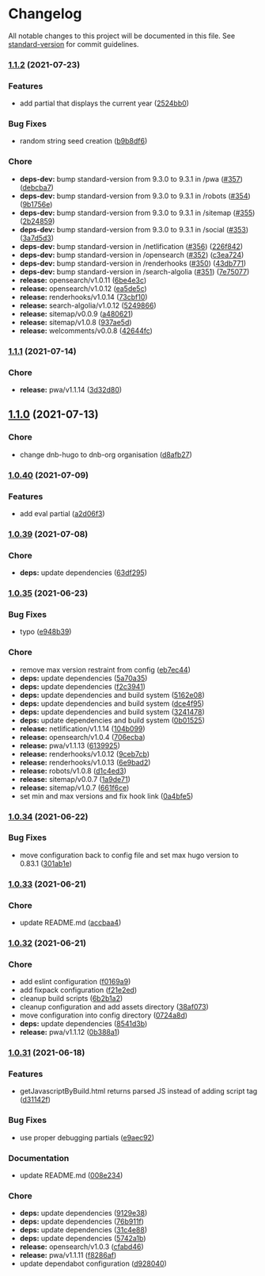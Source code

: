 # Changelog

All notable changes to this project will be documented in this file. See [standard-version](https://github.com/conventional-changelog/standard-version) for commit guidelines.

### [1.1.2](https://github.com/dnb-org/components/compare/functions/v1.1.1...functions/v1.1.2) (2021-07-23)


### Features

* add partial that displays the current year ([2524bb0](https://github.com/dnb-org/components/commit/2524bb07940d6f05cf1d1a022d61aa597eaeb112))


### Bug Fixes

* random string seed creation ([b9b8df6](https://github.com/dnb-org/components/commit/b9b8df650ac9c8961b58f2f4eca0c9e8efb54d90))


### Chore

* **deps-dev:** bump standard-version from 9.3.0 to 9.3.1 in /pwa ([#357](https://github.com/dnb-org/components/issues/357)) ([debcba7](https://github.com/dnb-org/components/commit/debcba72b8decf89aa4cbf590a67e9f31e634c7b))
* **deps-dev:** bump standard-version from 9.3.0 to 9.3.1 in /robots ([#354](https://github.com/dnb-org/components/issues/354)) ([9b1756e](https://github.com/dnb-org/components/commit/9b1756e4bb8e8430c7401c4678374d40bffec47f))
* **deps-dev:** bump standard-version from 9.3.0 to 9.3.1 in /sitemap ([#355](https://github.com/dnb-org/components/issues/355)) ([2b24859](https://github.com/dnb-org/components/commit/2b248594e14e72614f2d9dc8a504a1005f5a9c87))
* **deps-dev:** bump standard-version from 9.3.0 to 9.3.1 in /social ([#353](https://github.com/dnb-org/components/issues/353)) ([3a7d5d3](https://github.com/dnb-org/components/commit/3a7d5d3e293afd4227978989173efdb31c94b877))
* **deps-dev:** bump standard-version in /netlification ([#356](https://github.com/dnb-org/components/issues/356)) ([226f842](https://github.com/dnb-org/components/commit/226f842210065a93084f8fce0fa302025e7563e8))
* **deps-dev:** bump standard-version in /opensearch ([#352](https://github.com/dnb-org/components/issues/352)) ([c3ea724](https://github.com/dnb-org/components/commit/c3ea72462fe7440e5754a648578adb5256664cef))
* **deps-dev:** bump standard-version in /renderhooks ([#350](https://github.com/dnb-org/components/issues/350)) ([43db771](https://github.com/dnb-org/components/commit/43db771fe62d518351df4a4791b5fd12d4758a1d))
* **deps-dev:** bump standard-version in /search-algolia ([#351](https://github.com/dnb-org/components/issues/351)) ([7e75077](https://github.com/dnb-org/components/commit/7e750771d07c8de29b00451bc71fe988046236de))
* **release:** opensearch/v1.0.11 ([6be4e3c](https://github.com/dnb-org/components/commit/6be4e3c296951a64ac13ad40d6247e6dfd5f5535))
* **release:** opensearch/v1.0.12 ([ea5de5c](https://github.com/dnb-org/components/commit/ea5de5cb882160cf425056c4ca1ae51c1acf7c61))
* **release:** renderhooks/v1.0.14 ([73cbf10](https://github.com/dnb-org/components/commit/73cbf10dacf749c9a8fd3c9f4ce2e5eb8be5d961))
* **release:** search-algolia/v1.0.12 ([5249866](https://github.com/dnb-org/components/commit/524986685721b06d53c0356f19e101896efa0175))
* **release:** sitemap/v0.0.9 ([a480621](https://github.com/dnb-org/components/commit/a4806213185397906825bbc6a878189bd29e98e0))
* **release:** sitemap/v1.0.8 ([937ae5d](https://github.com/dnb-org/components/commit/937ae5d600388691693d613656869f73ed04ed83))
* **release:** welcomments/v0.0.8 ([42644fc](https://github.com/dnb-org/components/commit/42644fcc3b15dc270737dec7d68d2c92e36da8ae))

### [1.1.1](https://github.com/dnb-org/components/compare/functions/v0.0.7...functions/v1.1.1) (2021-07-14)


### Chore

* **release:** pwa/v1.1.14 ([3d32d80](https://github.com/dnb-org/components/commit/3d32d806ef4a1aa18f9796de7a19fa37aa8ef93f))

## [1.1.0](https://github.com/dnb-hugo/components/compare/functions/v1.0.40...functions/v1.1.0) (2021-07-13)


### Chore

* change dnb-hugo to dnb-org organisation ([d8afb27](https://github.com/dnb-hugo/components/commit/d8afb27ba94ba18335972eb23d07b947e5eed55f))

### [1.0.40](https://github.com/dnb-org/components/compare/functions/v1.0.39...functions/v1.0.40) (2021-07-09)


### Features

* add eval partial ([a2d06f3](https://github.com/dnb-org/components/commit/a2d06f3a97042fcccd93f761d6fa4f15d86730ee))

### [1.0.39](https://github.com/dnb-org/components/compare/functions/v1.0.38...functions/v1.0.39) (2021-07-08)


### Chore

* **deps:** update dependencies ([63df295](https://github.com/dnb-org/components/commit/63df2959652705ef1f542413ed8042b212033512))

### [1.0.35](https://github.com/dnb-org/components/compare/functions/v1.0.34...functions/v1.0.35) (2021-06-23)


### Bug Fixes

* typo ([e948b39](https://github.com/dnb-org/components/commit/e948b3999dd026c0bef8a50408bfc35f6bedd1c4))


### Chore

* remove max version restraint from config ([eb7ec44](https://github.com/dnb-org/components/commit/eb7ec44cc8e960415ee26fa2a883fefdfc432d04))
* **deps:** update dependencies ([5a70a35](https://github.com/dnb-org/components/commit/5a70a3573cdc446f5c7fddbd1a52b7fd1fa258f9))
* **deps:** update dependencies ([f2c3941](https://github.com/dnb-org/components/commit/f2c3941063dea0fdebf4bbf12887ace77fa02c2f))
* **deps:** update dependencies and build system ([5162e08](https://github.com/dnb-org/components/commit/5162e0802c16c4159529d56e2f3d9d1822c5373f))
* **deps:** update dependencies and build system ([dce4f95](https://github.com/dnb-org/components/commit/dce4f95d11bd3e63354efbc44af2ee98ddcd6cf6))
* **deps:** update dependencies and build system ([3241478](https://github.com/dnb-org/components/commit/324147820250efdd5787df7a2e31038d2d74a1ff))
* **deps:** update dependencies and build system ([0b01525](https://github.com/dnb-org/components/commit/0b015253c9c0fa1f7affbd5f998a644f89d66e1b))
* **release:** netlification/v1.1.14 ([104b099](https://github.com/dnb-org/components/commit/104b099ff52f4929ccf41d56607f3913760a4ebd))
* **release:** opensearch/v1.0.4 ([706ecba](https://github.com/dnb-org/components/commit/706ecba6719b12a1962df15f43a09cec0939a9b2))
* **release:** pwa/v1.1.13 ([6139925](https://github.com/dnb-org/components/commit/613992574836c635026ad6339a287b95fee7453b))
* **release:** renderhooks/v1.0.12 ([9ceb7cb](https://github.com/dnb-org/components/commit/9ceb7cb5d9256ab0adcc8755f13b7883e9f72776))
* **release:** renderhooks/v1.0.13 ([6e9bad2](https://github.com/dnb-org/components/commit/6e9bad299937350d83375006bdd62a3d8b4cb5f8))
* **release:** robots/v1.0.8 ([d1c4ed3](https://github.com/dnb-org/components/commit/d1c4ed38eee6bf39ab1f623ca3fce8bdd9af888a))
* **release:** sitemap/v0.0.7 ([1a9de71](https://github.com/dnb-org/components/commit/1a9de7140e537ac08c4c9eda23c16891c8e081d3))
* **release:** sitemap/v1.0.7 ([661f6ce](https://github.com/dnb-org/components/commit/661f6cedcd66d98a3b6b33db38266262b701417d))
* set min and max versions and fix hook link ([0a4bfe5](https://github.com/dnb-org/components/commit/0a4bfe5b275d16392d28ec181b1c9c709928c651))

### [1.0.34](https://github.com/dnb-org/components/compare/functions/v1.0.33...functions/v1.0.34) (2021-06-22)


### Bug Fixes

* move configuration back to config file and set max hugo version to 0.83.1 ([301ab1e](https://github.com/dnb-org/components/commit/301ab1e17881ef19595a7c022c46085f082240ab))

### [1.0.33](https://github.com/dnb-org/components/compare/functions/v1.0.32...functions/v1.0.33) (2021-06-21)


### Chore

* update README.md ([accbaa4](https://github.com/dnb-org/components/commit/accbaa4fb080e090b30bb4f21fdda8a84dc12fa4))

### [1.0.32](https://github.com/dnb-org/components/compare/functions/v1.0.31...functions/v1.0.32) (2021-06-21)


### Chore

* add eslint configuration ([f0169a9](https://github.com/dnb-org/components/commit/f0169a90207a35f2cb4c2b43e24df911b6288a44))
* add fixpack configuration ([f21e2ed](https://github.com/dnb-org/components/commit/f21e2ed7977d968347623fc22c831c85181808b8))
* cleanup build scripts ([6b2b1a2](https://github.com/dnb-org/components/commit/6b2b1a269cb9aa1c10262ce45fbbba9971e16161))
* cleanup configuration and add assets directory ([38af073](https://github.com/dnb-org/components/commit/38af073f2641617139e1782c4eb08b923c203b5f))
* move configuration into config directory ([0724a8d](https://github.com/dnb-org/components/commit/0724a8d58bdbcb917a265e0fe02127c01d9f4d37))
* **deps:** update dependencies ([8541d3b](https://github.com/dnb-org/components/commit/8541d3bc8f056a858687b4ec8eafb1159d590316))
* **release:** pwa/v1.1.12 ([0b388a1](https://github.com/dnb-org/components/commit/0b388a1d7de6b6e9732e2c13fd7038d49d9dcff1))

### [1.0.31](https://github.com/dnb-org/components/compare/functions/v1.0.30...functions/v1.0.31) (2021-06-18)


### Features

* getJavascriptByBuild.html returns parsed JS instead of adding script tag ([d31142f](https://github.com/dnb-org/components/commit/d31142f1507dd9e29595a4350a7b2080cbfb93bd))


### Bug Fixes

* use proper debugging partials ([e9aec92](https://github.com/dnb-org/components/commit/e9aec924d611fc143df4f7972ce91ff96860fbb7))


### Documentation

* update README.md ([008e234](https://github.com/dnb-org/components/commit/008e2346a4c62fdf1f62da645bbb6139b4a380bd))


### Chore

* **deps:** update dependencies ([9129e38](https://github.com/dnb-org/components/commit/9129e3847f784ed5fd45a92165f607b1a64f6699))
* **deps:** update dependencies ([76b911f](https://github.com/dnb-org/components/commit/76b911fc3f008624c14ea8b890fdf480d31f8c21))
* **deps:** update dependencies ([31c4e88](https://github.com/dnb-org/components/commit/31c4e88651e5bf29aa26466f3bcc106aa1ac083e))
* **deps:** update dependencies ([5742a1b](https://github.com/dnb-org/components/commit/5742a1bb4fdc579b7f4242c68e358c6efda561b2))
* **release:** opensearch/v1.0.3 ([cfabd46](https://github.com/dnb-org/components/commit/cfabd460bc26cb9cce62e385fb48b8fdac44a549))
* **release:** pwa/v1.1.11 ([f8286af](https://github.com/dnb-org/components/commit/f8286aff0a6c7f554989ec020e7a885ace2325fd))
* update dependabot configuration ([d928040](https://github.com/dnb-org/components/commit/d928040b9c2cc54c1aca95237a5ae4328e1e920a))

